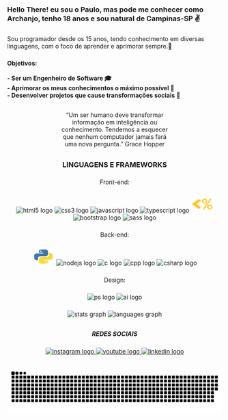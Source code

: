 <h3 align="left">Hello There! eu sou o Paulo, mas pode me conhecer como Archanjo, tenho 18 anos e sou natural de Campinas-SP ✌️</h3>

###
<p align="left">Sou programador desde os 15 anos, tendo conhecimento em diversas linguagens, com o foco de aprender e aprimorar sempre.🎯</p>

###
<h4 align="left">Objetivos:<br><br>  - Ser um Engenheiro de Software 🎓<br>  - Aprimorar os meus conhecimentos o máximo possível 💪<br>  - Desenvolver projetos que cause transformações sociais 📢</h4>

##

###
<p align="center">“Um ser humano deve transformar <br>informação em inteligência ou <br>conhecimento. Tendemos a esquecer <br>que nenhum computador jamais fará <br>uma nova pergunta.” Grace Hopper</p>

##

###
<h3 align="center">LINGUAGENS E FRAMEWORKS</h3>

###
<p align="center">Front-end:</p>

###
<div align="center" >
  <img src="https://cdn.jsdelivr.net/gh/devicons/devicon/icons/html5/html5-plain.svg" height="40" width="52" alt="html5 logo"  />
  <img src="https://cdn.jsdelivr.net/gh/devicons/devicon/icons/css3/css3-plain.svg" height="40" width="52" alt="css3 logo"  />
  <img src="https://cdn.jsdelivr.net/gh/devicons/devicon/icons/javascript/javascript-plain.svg" height="40" width="52" alt="javascript logo"  />
  <img src="https://cdn.jsdelivr.net/gh/devicons/devicon/icons/typescript/typescript-plain.svg" height="40" width="52" alt="typescript logo"  />
  <img src="https://github.com/PKief/vscode-material-icon-theme/blob/main/icons/ejs.svg" height="40" width="52" alt="ejs logo"  />
  <img src="https://cdn.jsdelivr.net/gh/devicons/devicon/icons/bootstrap/bootstrap-plain.svg" height="40" width="52" alt="bootstrap logo"  />
  <img src="https://cdn.jsdelivr.net/gh/devicons/devicon/icons/sass/sass-original.svg" height="40" width="52" alt="sass logo"  />
</div>

###
<p align="center">Back-end:</p>

###
<div align="center">
  <img src="https://github.com/PKief/vscode-material-icon-theme/blob/main/icons/python.svg" height="40" width="52" alt="python logo"  />
  <img src="https://cdn.jsdelivr.net/gh/devicons/devicon/icons/nodejs/nodejs-plain.svg" height="40" width="52" alt="nodejs logo"  />
  <img src="https://cdn.jsdelivr.net/gh/devicons/devicon/icons/c/c-plain.svg" height="40" width="52" alt="c logo"  />
  <img src="https://cdn.jsdelivr.net/gh/devicons/devicon/icons/cplusplus/cplusplus-plain.svg" height="40" width="62" alt="cpp logo"  />
  <img src="https://cdn.jsdelivr.net/gh/devicons/devicon/icons/csharp/csharp-plain.svg" height="40" width="52" alt="csharp logo"  />
</div>

###
<p align="center">Design:</p>

###
<div align="center">
  <img src="https://cdn.jsdelivr.net/gh/devicons/devicon/icons/photoshop/photoshop-plain.svg" height="40" width="52" alt="ps logo" />
  <img src="https://cdn.jsdelivr.net/gh/devicons/devicon/icons/illustrator/illustrator-plain.svg" height="40" width="52" alt="ai logo" />
</div>



###
<div align="center">
  <img src="https://github-readme-stats.vercel.app/api?hide_title=true&hide_rank=false&show_icons=true&include_all_commits=false&count_private=true&disable_animations=false&theme=vision-friendly-dark&locale=pt-br&hide_border=true&username=pauloarchanjo" height="150" alt="stats graph"  />
  <img src="https://github-readme-stats.vercel.app/api/top-langs?locale=pt-br&hide_title=true&layout=compact&card_width=320&langs_count=8&theme=vision-friendly-dark&hide_border=true&username=pauloarchanjo" height="150" alt="languages graph"  />
</div>

##

###
<h5 align="center">REDES SOCIAIS</h5>

###
<div align="center">
  <a href="https://www.instagram.com/pauloarchanjo/" target="_blank">
    <img src="https://raw.githubusercontent.com/maurodesouza/profile-readme-generator/master/src/assets/icons/social/instagram/default.svg" width="52" height="40" alt="instagram logo"  />
  </a>
  <a href="https://www.youtube.com/channel/UC7a7RctsIrpR4hXzRVEI7IQ" target="_blank">
    <img src="https://raw.githubusercontent.com/maurodesouza/profile-readme-generator/master/src/assets/icons/social/youtube/default.svg" width="52" height="40" alt="youtube logo"  />
  </a>
  <a href="https://www.linkedin.com/in/pauloarchanjo/" target="_blank">
    <img src="https://raw.githubusercontent.com/maurodesouza/profile-readme-generator/master/src/assets/icons/social/linkedin/default.svg" width="52" height="40" alt="linkedin logo"  />
  </a>
</div>

##
![Snake animation](https://github.com/Hogtear/Hogtear/blob/output/github-contribution-grid-snake.svg)

</div>
  
